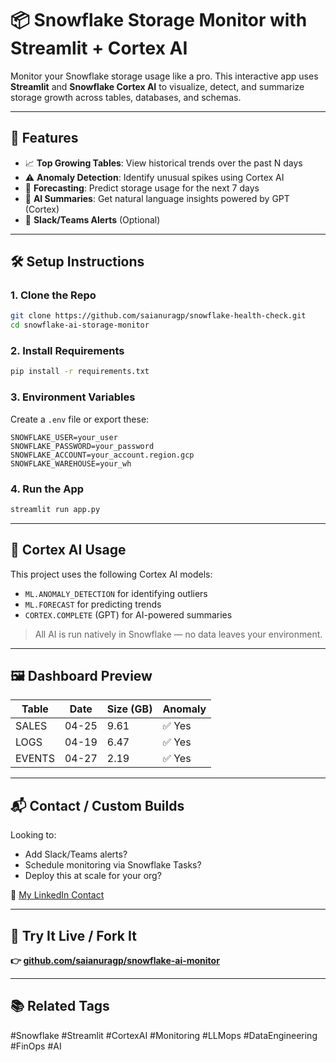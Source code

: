 # 📦 Snowflake Storage Monitor with Streamlit + Cortex AI

Monitor your Snowflake storage usage like a pro. This interactive app uses **Streamlit** and **Snowflake Cortex AI** to visualize, detect, and summarize storage growth across tables, databases, and schemas.

---

## 🚀 Features

- 📈 **Top Growing Tables**: View historical trends over the past N days
- ⚠️ **Anomaly Detection**: Identify unusual spikes using Cortex AI
- 🔮 **Forecasting**: Predict storage usage for the next 7 days
- 🧠 **AI Summaries**: Get natural language insights powered by GPT (Cortex)
- 🔔 **Slack/Teams Alerts** (Optional)

---

## 🛠️ Setup Instructions

### 1. Clone the Repo
```bash
git clone https://github.com/saianuragp/snowflake-health-check.git
cd snowflake-ai-storage-monitor
```

### 2. Install Requirements
```bash
pip install -r requirements.txt
```

### 3. Environment Variables
Create a `.env` file or export these:
```env
SNOWFLAKE_USER=your_user
SNOWFLAKE_PASSWORD=your_password
SNOWFLAKE_ACCOUNT=your_account.region.gcp
SNOWFLAKE_WAREHOUSE=your_wh
```

### 4. Run the App
```bash
streamlit run app.py
```

---

## 💬 Cortex AI Usage
This project uses the following Cortex AI models:
- `ML.ANOMALY_DETECTION` for identifying outliers
- `ML.FORECAST` for predicting trends
- `CORTEX.COMPLETE` (GPT) for AI-powered summaries

> All AI is run natively in Snowflake — no data leaves your environment.

---

## 🖼️ Dashboard Preview

| Table       | Date    | Size (GB) | Anomaly |
|-------------|---------|-----------|---------|
| SALES       | 04-25   | 9.61      | ✅ Yes   |
| LOGS        | 04-19   | 6.47      | ✅ Yes   |
| EVENTS      | 04-27   | 2.19      | ✅ Yes   |

---

## 📬 Contact / Custom Builds
Looking to:
- Add Slack/Teams alerts?
- Schedule monitoring via Snowflake Tasks?
- Deploy this at scale for your org?

📩 [My LinkedIn Contact](https://www.linkedin.com/in/saianuragp22/)

---

## 🔗 Try It Live / Fork It
**👉 [github.com/saianuragp/snowflake-ai-monitor](https://github.com/saianuragp/snowflake-ai-monitor)**

---

## 📚 Related Tags
#Snowflake #Streamlit #CortexAI #Monitoring #LLMops #DataEngineering #FinOps #AI
